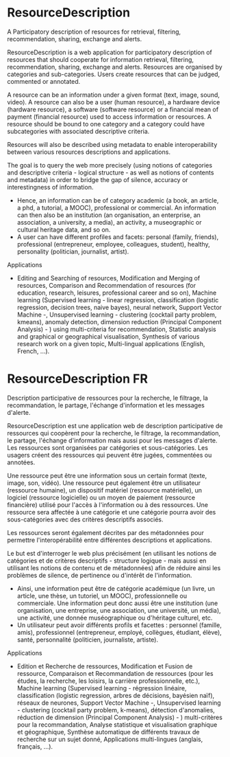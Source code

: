 # ResourceDescription

<p>
  A Participatory description of resources for retrieval, filtering, recommendation, sharing, exchange and alerts.
</p>

 <p> ResourceDescription is a web application for participatory description of resources 
that should cooperate for information retrieval, filtering, recommendation, sharing, exchange and alerts. Resources are organised by categories and sub-categories. Users create resources that can be judged, commented or annotated. 
 </p>
			 
 <p>
   A resource can be an information under a given format (text, image, sound, video). 
   A resource can also be a user (human resource), a hardware device (hardware resource), 
   a software (software resource) or a financial mean of payment (financial resource) used to access information or resources. 
   A resource should be bound to one category and a category could have subcategories with associated 
   descriptive criteria. 
 </p>
			 
 <p>Resources will also be described using metadata to enable interoperability between various resources descriptions and applications. </p>
			 
<p>The goal is to query the web more precisely (using notions of categories and descriptive criteria - logical structure - 
 as well as notions of contents and metadata) in order to bridge the gap of silence, accuracy or interestingness of information.</p>
      
      
<ul>
  <li>Hence, an information can be of category academic (a book, an article, a phd, a tutorial, a MOOC), 
  professional or commercial. An information can then also be an institution (an organisation, 
  an enterprise, an association, a university, a media), an activity, a museographic or cultural heritage data, and so on. </li>
  <li> A user can have different profiles and facets: personal (family, friends), 
professional (entrepreneur, employee, colleagues, student), healthy, personality (politician, journalist, artist). </li> 
</ul>			 
			
<p>Applications </p>
<ul>
<li>Editing and Searching of resources, Modification and Merging of resources, Comparison and Recommendation of resources 
(for education, research, leisures, professional career and so on),
Machine learning (Supervised learning - linear regression, classification (logistic regression, decision trees, naive bayes), neural network, Support Vector Machine -, 
Unsupervised learning - clustering (cocktail party problem, kmeans), anomaly detection, dimension reduction (Principal Component Analysis) - ) using multi-criteria for recommendation, Statistic analysis and graphical or geographical visualisation, 
Synthesis of various research work on a given topic, Multi-lingual applications (English, French, ...). </li>
</ul>



# ResourceDescription FR 

<p>Description participative de ressources pour la recherche, le filtrage, 
la recommandation, le partage, l'échange d'information et les messages d'alerte. </p>

 <p>ResourceDescription est une application web de description participative de ressources qui coopèrent pour la recherche, 
le filtrage, la recommandation, le partage, l'échange d'information mais aussi pour les messages d'alerte. Les ressources sont organisées par catégories et sous-catégories. Les usagers créent des ressources qui peuvent être jugées, commentées ou annotées.  </p>
			 
<p>Une ressource peut être une information sous un certain format (texte, image, son, vidéo). Une ressource peut également être un utilisateur (ressource humaine), un dispositif matériel (ressource matérielle), un logiciel (ressource logicielle) ou un moyen de paiement (ressource financière) utilisé pour l'accès à l'information ou à des ressources. 
Une ressource sera affectée à une catégorie et une catégorie pourra avoir des sous-catégories avec des critères descriptifs associés. </p>
			 
<p>Les ressources seront également décrites par des métadonnées pour permettre l'interopérabilité entre différentes descriptions et applications. </p>
			 
<p>Le but est d'interroger le web plus précisément (en utilisant les notions de catégories et de critères descriptifs 
 - structure logique - mais aussi en utilisant les notions de contenu et de métadonnées) afin de réduire ainsi les problèmes 
 de silence, de pertinence ou d'intérêt de l'information.</p> 
 
 
<ul>
<li> Ainsi, une information peut être de catégorie académique (un livre, un article, une thèse, un tutoriel, un MOOC), 
professionnelle ou commerciale. Une information peut donc aussi être une institution (une organisation, une entreprise, une association, une université, un média), une activité, une donnée muséographique ou d'héritage culturel, etc. </li>
<li> Un utilisateur peut avoir différents profils et facettes : personnel (famille, amis), 
professionnel (entrepreneur, employé, collègues, étudiant, élève), santé, personnalité (politicien, journaliste, artiste).
</li>
</ul>			 
			 
<p> Applications </p>
<ul>
<li>Edition et Recherche de ressources, Modification et Fusion de ressource, Comparaison et Recommandation de ressources 
(pour les études, la recherche, les loisirs, la carrière professionnelle, etc.), 
Machine learning (Supervised learning - régression linéaire, classification (logistic regression, arbres de décisions, bayésien naïf), réseaux de neurones, Support Vector Machine -, 
Unsupervised learning - clustering (cocktail party problem, k-means), détection d'anomalies, réduction de dimension (Principal Component Analysis) - ) 
multi-critères pour la recommandation, Analyse statistique et visualisation graphique et géographique, 
Synthèse automatique de différents travaux de recherche sur un sujet donné, 
Applications multi-lingues (anglais, français, ...). </li>
</ul> 
		
